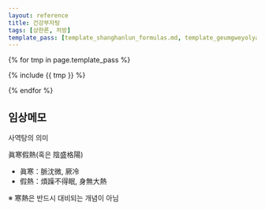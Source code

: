 ```yaml
---
layout: reference
title: 건강부자탕
tags: [상한론, 처방]
template_pass: [template_shanghanlun_formulas.md, template_geumgweyolyag_formulas.md, template_etc_formulas.md]
---
```



{% for tmp in page.template_pass %}

{% include {{ tmp }} %}

{% endfor %}

## 임상메모

사역탕의 의미

眞寒假熱(혹은 陰盛格陽)
* 眞寒：脈沈微, 厥冷
* 假熱：煩躁不得眠, 身無大熱

※ 寒熱은 반드시 대비되는 개념이 아님
